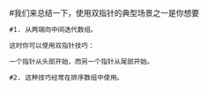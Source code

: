 #我们来总结一下，使用双指针的典型场景之一是你想要

```markdown
#1. 从两端向中间迭代数组。

这时你可以使用双指针技巧：

一个指针从头部开始，而另一个指针从尾部开始。

#2. 这种技巧经常在排序数组中使用。



```
